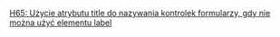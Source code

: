 [H65: Użycie atrybutu title do nazywania kontrolek formularzy, gdy nie można użyć elementu label](https://www.w3.org/WAI/WCAG21/Techniques/html/H65)